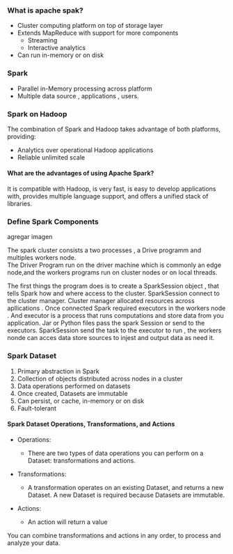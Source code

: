 ### What is apache spak?
* Cluster computing platform on top of storage layer
* Extends MapReduce with support for more components
    - Streaming
    - Interactive analytics
* Can run in-memory or on disk


### Spark
* Parallel in-Memory processing across platform
* Multiple data source , applications , users.

### Spark on Hadoop
The combination of Spark and Hadoop takes advantage of both platforms, providing:
* Analytics over operational Hadoop applications
* Reliable unlimited scale

#### What are the advantages of using Apache Spark?
It is compatible with Hadoop, is very fast, is easy to develop applications with, provides multiple language support, and offers a unified stack of libraries.

### Define Spark Components
agregar imagen  

The spark cluster consists a two processes , a Drive programm and multiples workers node.  
The Driver Program run on the driver machine which is commonly an edge node,and the workers programs run on cluster nodes or on local threads.

The first things the program does is to create a SparkSession object , that tells Spark how and where access to the cluster.
SparkSession connect to the cluster manager.
Cluster manager allocated resources across apllications .
Once connected Spark required executors in the workers node .
And executor is a process that runs computations and store data from you application.
Jar or Python files pass the spark Session or send to the executors.
SparkSession send the task to the executor to run , the workers nonde can acces data store sources to injest and output data as need it.


### Spark Dataset
1. Primary abstraction in Spark
2. Collection of objects distributed across nodes in a cluster
3. Data operations performed on datasets
4. Once created, Datasets are immutable
5. Can persist, or cache, in-memory or on disk
6. Fault-tolerant

#### Spark Dataset Operations, Transformations, and Actions
* Operations:
    - There are two types of data operations you can perform on a Dataset: transformations and actions.

* Transformations:
    - A transformation operates on an existing Dataset, and returns a new Dataset. A new Dataset is required because Datasets are immutable.

* Actions:
    - An action will return a value

You can combine transformations and actions in any order, to process and analyze your data.    